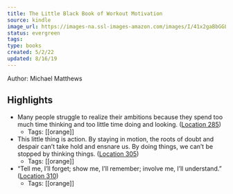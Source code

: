 ```yaml
---
title: The Little Black Book of Workout Motivation
source: kindle
image_url: https://images-na.ssl-images-amazon.com/images/I/41x2gaBbGGL._SL200_.jpg
status: evergreen
tags: 
type: books
created: 5/2/22
updated: 8/16/19
---
```


Author: Michael Matthews

## Highlights
- Many people struggle to realize their ambitions because they spend too much time thinking and too little time doing and looking. ([Location 285](https://readwise.io/to_kindle?action=open&asin=B07FCX94TJ&location=285))
    - Tags: [[orange]] 
- This little thing is action. By staying in motion, the roots of doubt and despair can’t take hold and ensnare us. By doing things, we can’t be stopped by thinking things. ([Location 305](https://readwise.io/to_kindle?action=open&asin=B07FCX94TJ&location=305))
    - Tags: [[orange]] 
- “Tell me, I’ll forget; show me, I’ll remember; involve me, I’ll understand.” ([Location 310](https://readwise.io/to_kindle?action=open&asin=B07FCX94TJ&location=310))
    - Tags: [[orange]] 

